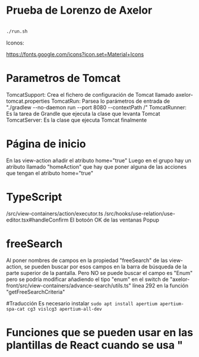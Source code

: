 # Prueba de Lorenzo de Axelor


```bash

./run.sh

```




Iconos:

https://fonts.google.com/icons?icon.set=Material+Icons

# Parametros de Tomcat
TomcatSupport: Crea el fichero de configuración de Tomcat llamado axelor-tomcat.properties
TomcatRun: Parsea lo parámetros de entrada de "./gradlew --no-daemon run --port 8080 --contextPath /"
TomcatRunner: Es la tarea de Grandle que ejecuta la clase que levanta Tomcat
TomcatServer: Es la clase que ejecuta Tomcat finalmente

# Página de inicio
En las view-action añadir el atributo home="true"
Luego en el grupo hay un atributo llamado "homeAction" que hay que poner alguna de las acciones que tengan el atributo home="true"

# TypeScript
/src/view-containers/action/executor.ts
/src/hooks/use-relation/use-editor.tsx#handleConfirm   El botoón OK de las ventanas Popup

# freeSearch
Al poner nombres de campos en la propiedad "freeSearch" de las view-action, 
se pueden buscar por esos campos en la barra de búsqueda de la parte superior de la pantalla.
Pero NO se puede buscar el campo es "Enum" pero se podría modificar añadiendo el tipo "enum" 
en el switch de "axelor-front/src/view-containers/advance-search/utils.ts" línea 292 en la función "getFreeSearchCriteria"

#Traducción
Es necesario instalar `sudo apt install apertium apertium-spa-cat cg3 vislcg3 apertium-all-dev`

# Funciones que se pueden usar en las plantillas de React cuando se usa "<template>"
Están en el fichero `/hooks/use-parser/context/script-context.ts`

